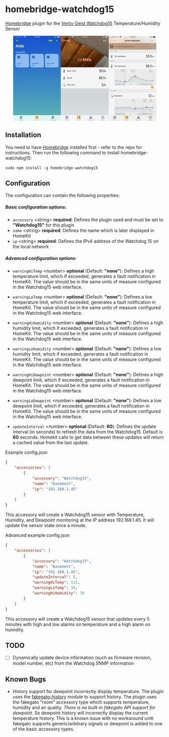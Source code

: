 # homebridge-watchdog15
[Homebridge](https://github.com/nfarina/homebridge) plugin for the [Vertiv Geist Watchdog15](https://www.vertiv.com/en-us/products-catalog/monitoring-control-and-management/monitoring/watchdog-15/) Temperature/Humidity Sensor

<p align="center"><img alt="" src="https://raw.githubusercontent.com/dek577/homebridge-watchdog15/master/images/image01.png?sanitize=true" width="30%"><img alt="" src="https://raw.githubusercontent.com/dek577/homebridge-watchdog15/master/images/image02.png?sanitize=true" width="30%"><img alt="" src="https://raw.githubusercontent.com/dek577/homebridge-watchdog15/master/images/image03.png?sanitize=true" width="30%"></p>


## Installation

You need to have [Homebridge](https://github.com/nfarina/homebridge) installed first - refer to the repo for instructions. Then run the following command to install homebridge-watchdog15:

```
sudo npm install -g homebridge-watchdog15
```

## Configuration

The configuration can contain the following properties:

##### Basic configuration options:

* `accessory` \<string\> **required**: Defines the plugin used and must be set to **"Watchdog15"** for this plugin
* `name` \<string\> **required**: Defines the name which is later displayed in HomeKit
* `ip` \<string\> **required**: Defines the IPv4 address of the Watchdog 15 on the local network

##### Advanced configuration options:

* `warningHiTemp` \<number\> **optional** \(Default: **"none"**): Defines a high temperature limit, which if exceeded, generates a
    fault notification in HomeKit. The value should be in the same units of measure configured in the Watchdog15 web interface.

* `warningLoTemp` \<number\> **optional** \(Default: **"none"**): Defines a low temperature limit, which if exceeded, generates a
    fault notification in HomeKit. The value should be in the same units of measure configured in the Watchdog15 web interface.

* `warningHiHumidity` \<number\> **optional** \(Default: **"none"**): Defines a high humidity limit, which if exceeded, generates a
    fault notification in HomeKit. The value should be in the same units of measure configured in the Watchdog15 web interface.

* `warningLoHumidity` \<number\> **optional** \(Default: **"none"**): Defines a low humidity limit, which if exceeded, generates a
    fault notification in HomeKit. The value should be in the same units of measure configured in the Watchdog15 web interface.

* `warningHiDewpoint` \<number\> **optional** \(Default: **"none"**): Defines a high dewpoint limit, which if exceeded, generates a
    fault notification in HomeKit. The value should be in the same units of measure configured in the Watchdog15 web interface.

* `warningLoDewpoint` \<number\> **optional** \(Default: **"none"**): Defines a low dewpoint limit, which if exceeded, generates a
    fault notification in HomeKit. The value should be in the same units of measure configured in the Watchdog15 web interface.

* `updateInterval` \<number\> **optional** \(Default: **60**\): Defines the update interval (in seconds) to refresh the data from 
   the Watchdog15. Default is **60** seconds. Homekit calls to get data between these updates will return a cached value from the
   last update.

Example config.json
```json
{
    "accessories": [
        {
            "accessory": "Watchdog15",
            "name": "Basement",
            "ip": "192.168.1.45"
        }
    ]
}
```
This accessory will create a Watchdog15 sensor with Temperature, Humidity, and Dewpoint monitoring at the IP address 192.168.1.45. It will
update the sensor state once a minute.

Advanced example config.json
```json
{
    "accessories": [
        {
            "accessory": "Watchdog15",
            "name": "Basement",
            "ip": "192.168.1.45",
            "updateInterval": 5,
            "warningHiTemp": 115,
            "warningLoTemp": 34,
            "warningHiHumidity": 70
        }
    ]
}
```
This accessory will create a Watchdog15 sensor that updates every 5 minutes with high and low alarms on temperature and a high alarm on humidity.

## TODO
- [ ] Dynamically update device information (such as firmware revision, model number, etc) from the Watchdog SNMP information


## Known Bugs

* History support for dewpoint incorrectly display temperature. The plugin uses the [fakegato-history](https://github.com/simont77/fakegato-history) module to support history.  The plugin uses the fakegato "room" accessory type which supports temperature, humidity and air quality. *There is no built-in fakegato API support for dewpoint.* So dewpoint history will incorrectly display the current temperature history. This is a known issue with no workaround unitl fakegato supports generic/arbitrary signals or dewpoint is added to one of the basic accessory types.

